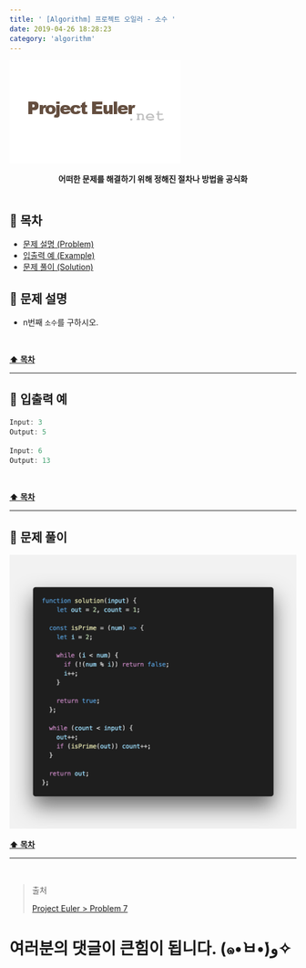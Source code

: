 ```yaml
---
title: ' [Algorithm] 프로젝트 오일러 - 소수 '
date: 2019-04-26 18:28:23
category: 'algorithm'
---
```


![](./images/logo.png)

<center><strong>어떠한 문제를 해결하기 위해 정해진 절차나 방법을 공식화</strong></center>

<br />

## **💎 목차**

- [문제 설명 (Problem)](#-문제-설명)
- [입출력 예 (Example)](#-입출력-예)
- [문제 풀이 (Solution)](#-문제-풀이)

## **📕 문제 설명**

- n번째 `소수`를 구하시오.

<br />

**[⬆ 목차](#-목차)**

---

## **📙 입출력 예**

```js
Input: 3
Output: 5

Input: 6
Output: 13
```

<br />

**[⬆ 목차](#-목차)**

---

## **📘 문제 풀이**

![](./images/solution.7.png)
<br />

**[⬆ 목차](#-목차)**

---

<br />

> 출처
>
> <a href="http://euler.synap.co.kr/prob_detail.php?id=7" target="_blank">Project Euler > Problem 7</a>

# 여러분의 댓글이 큰힘이 됩니다. (๑•̀ㅂ•́)و✧
